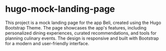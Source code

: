# hugo-mock-landing-page

This project is a mock landing page for the app Beli, created using the Hugo Bootstrap Theme. The page showcases the app's features, including personalized dining experiences, curated recommendations, and tools for planning culinary events. The design is responsive and built with Bootstrap for a modern and user-friendly interface.

